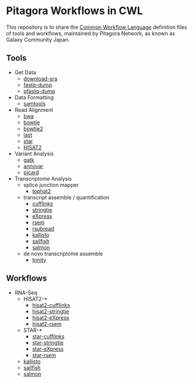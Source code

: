 # Pitagora Workflows in CWL

This repository is to share the [Common Workflow Language](https://www.commonwl.org) definition files of tools and workflows, maintained by Pitagora Network, as known as Galaxy Community Japan.

## Tools

- Get Data
  - [download-sra](tools/download-sra)
  - [fastq-dump](tools/fastq-dump)
  - [pfastq-dump](tools/pfastq-dump)
- Data Formatting
  - [samtools](tools/samtools)
- Read Alignment
  - [bwa](tools/bwa)
  - [bowtie](tools/bowtie)
  - [bowtie2](tools/bowtie2)
  - [last](tools/last)
  - [star](tools/star)
  - [HISAT2](tools/hisat2)
- Variant Analysis
  - [gatk](tools/gatk)
  - [annovar](tools/annovar)
  - [picard](tools/picard)
- Transcriptome Analysis
  - splice junction mapper
    - [tophat2](tools/tophat2)
  - transcript assemble / quantification
    - [cufflinks](tools/cufflinks)
    - [stringtie](tools/stringtie)
    - [eXpress](tools/eXpress)
    - [rsem](tools/rsem)
    - [rsubread](tools/rsubread)
    - [kallisto](tools/kallisto)
    - [sailfish](tools/sailfish)
    - [salmon](tools/salmon)
  - de novo transcriptome assemble
    - [trinity](tools/trinity)

## Workflows

- RNA-Seq
  - HISAT2-*
    - [hisat2-cufflinks](workflows/hisat2-cufflinks)
    - [hisat2-stringtie](workflows/hisat2-stringtie)
    - [hisat2-eXpress](workflows/hisat2-eXpress)
    - [hisat2-rsem](workflows/hisat2-rsem)
  - STAR-*
    - [star-cufflinks](workflows/star-cufflinks)
    - [star-stringtie](workflows/star-stringtie)
    - [star-eXpress](workflows/star-eXpress)
    - [star-rsem](workflows/star-rsem)
  - [kallisto](workflows/kallisto)
  - [sailfish](workflows/sailfish)
  - [salmon](workflows/salmon)
